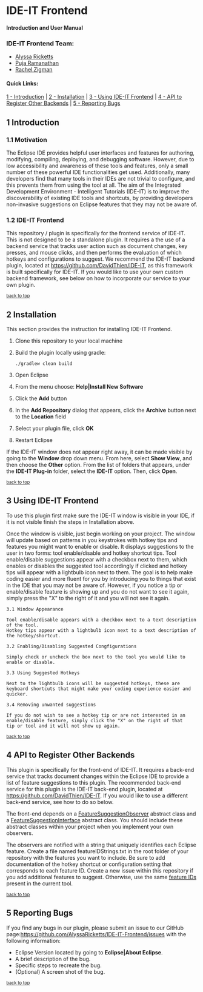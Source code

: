 # IDE-IT Frontend 
#### Introduction and User Manual

### IDE-IT Frontend Team:  
- [Alyssa Ricketts](https://www.linkedin.com/in/alyssa-ricketts/)
- [Puja Ramanathan](https://www.linkedin.com/in/pujaram/)
- [Rachel Zigman](https://www.linkedin.com/in/rachel-zigman-555751132/)

#### Quick Links: 
[1 - Introduction](#1-introduction) |
[2 - Installation](#2-installation) |
[3 - Using IDE-IT Frontend](#3-using-ide-it-frontend) |
[4 - API to Register Other Backends](#4-api-to-register-other-backends) |
[5 - Reporting Bugs](#5-reporting-bugs)


## 1 Introduction

### 1.1 Motivation

The Eclipse IDE provides helpful user interfaces and features for authoring, modifying, compiling, deploying, and debugging software. However, due to low accessibility and awareness of these tools and features, only a small number of these powerful IDE functionalities get used. Additionally, many developers find that many tools in their IDEs are not trivial to configure, and this prevents them from using the tool at all. The aim of the Integrated Development Environment - Intelligent Tutorials (IDE-IT) is to improve the discoverability of existing IDE tools and shortcuts, by providing developers non-invasive suggestions on Eclipse features that they may not be aware of. 

### 1.2 IDE-IT Frontend

This repository / plugin is specifically for the frontend service of IDE-IT. This is not designed to be a standalone plugin. It requires a the use of a backend service that tracks user action such as document changes, key presses, and mouse clicks, and then performs the evaluation of which hotkeys and configurations to suggest. We recommend the IDE-IT backend plugin, located at https://github.com/DavidThien/IDE-IT, as this framework is built specifically for IDE-IT. If you would like to use your own custom backend framework, see below on how to incorporate our service to your own plugin.

<sup>[back to top](#ide-it-frontend)</sup>

## 2 Installation

This section provides the instruction for installing IDE-IT Frontend.

1. Clone this repository to your local machine
2. Build the plugin locally using gradle:

    `./gradlew clean build`
    
3. Open Eclipse
4. From the menu choose: **Help|Install New Software**
5. Click the **Add** button
6. In the **Add Repository** dialog that appears, click the **Archive** button next to the **Location** field
7. Select your plugin file, click **OK**
8. Restart Eclipse

If the IDE-IT window does not appear right away, it can be made visible by going to the **Window** drop down menu. From here, select **Show View**, and then choose the **Other** option. From the list of folders that appears, under the **IDE-IT Plug-in** folder, select the **IDE-IT** option. Then, click **Open**.

<sup>[back to top](#ide-it-frontend)</sup>

## 3 Using IDE-IT Frontend

To use this plugin first make sure the IDE-IT window is visible in your IDE, if it is not visible finish the steps in Installation above. 

Once the window is visible, just begin working on your project. The window will update based on patterns in you keystrokes with hotkey tips and features you might want to enable or disable. It displays suggestions to the user in two forms: tool enable/disable and hotkey shortcut tips. Tool enable/disable suggestions appear with a checkbox next to them, which enables or disables the suggested tool accordingly if clicked and hotkey tips will appear with a lightbulb icon next to them. The goal is to help make coding easier and more fluent for you by introducing you to things that exist in the IDE that you may not be aware of. However, if you notice a tip or enable/disable feature is showing up and you do not want to see it again, simply press the "X" to the right of it and you will not see it again. 
    
    3.1 Window Appearance
    
    Tool enable/disable appears with a checkbox next to a text description of the tool.
    Hotkey tips appear with a lightbulb icon next to a text description of the hotkey/shortcut.

    3.2 Enabling/Disabling Suggested Congfigurations
    
    Simply check or uncheck the box next to the tool you would like to enable or disable.
    
    3.3 Using Suggested Hotkeys
    
    Next to the lightbulb icons will be suggested hotkeys, these are keyboard shortcuts that might make your coding experience easier and       quicker.
    
    3.4 Removing unwanted suggestions
    
    If you do not wish to see a hotkey tip or are not interested in an enable/disable feature, simply click the "X" on the right of that       tip or tool and it will not show up again.
    
    

<sup>[back to top](#ide-it-frontend)</sup>

## 4 API to Register Other Backends

This plugin is specifically for the front-end of IDE-IT. It requires a back-end service that tracks document changes within the Eclipse IDE to provide a list of feature suggestions to this plugin. The recommended back-end service for this plugin is the IDE-IT back-end plugin, located at https://github.com/DavidThien/IDE-IT. If you would like to use a different back-end service, see how to do so below.

The front-end depends on a [FeatureSuggestionObserver](https://github.com/DavidThien/IDE-IT/blob/master/backend_plugin/src/interfaces/FeatureSuggestionObserver.java) abstract class and a [FeatureSuggestionInterface](https://github.com/DavidThien/IDE-IT/blob/master/backend_plugin/src/interfaces/FeatureSuggestionInterface.java ) abstract class. You should include these abstract classes within your project when you implement your own observers.

The observers are notified with a string that uniquely identifies each Eclipse feature. Create a file named featureIDStrings.txt in the root folder of your repository with the features you want to include. Be sure to add documentation of the hotkey shortcut or configuration setting that corresponds to each feature ID. Create a new issue within this repository if you add additional features to suggest. Otherwise, use the same [feature IDs](https://github.com/DavidThien/IDE-IT/blob/master/featureIDStrings.txt) present in the current tool. 

<sup>[back to top](#ide-it-frontend)</sup>

## 5 Reporting Bugs

If you find any bugs in our plugin, please submit an issue to our GitHub page:https://github.com/AlyssaRicketts/IDE-IT-Frontend/issues with the following information:

- Eclipse Version located by going to **Eclipse|About Eclipse**.
- A brief description of the bug.
- Specific steps to recreate the bug.
- (Optional) A screen shot of the bug.

<sup>[back to top](#ide-it-frontend)</sup>
